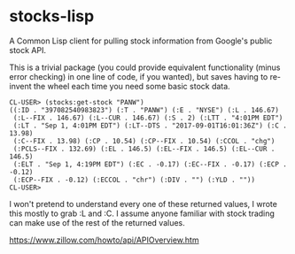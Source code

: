 # stocks-lisp
A Common Lisp client for pulling stock information from Google's
public stock API.

This is a trivial package (you could provide equivalent functionality
(minus error checking) in one line of code, if you wanted), but saves
having to re-invent the wheel each time you need some basic stock
data.

````
CL-USER> (stocks:get-stock "PANW")
((:ID . "397082540983823") (:T . "PANW") (:E . "NYSE") (:L . 146.67)
 (:L--FIX . 146.67) (:L--CUR . 146.67) (:S . 2) (:LTT . "4:01PM EDT")
 (:LT . "Sep 1, 4:01PM EDT") (:LT--DTS . "2017-09-01T16:01:36Z") (:C . 13.98)
 (:C--FIX . 13.98) (:CP . 10.54) (:CP--FIX . 10.54) (:CCOL . "chg")
 (:PCLS--FIX . 132.69) (:EL . 146.5) (:EL--FIX . 146.5) (:EL--CUR . 146.5)
 (:ELT . "Sep 1, 4:19PM EDT") (:EC . -0.17) (:EC--FIX . -0.17) (:ECP . -0.12)
 (:ECP--FIX . -0.12) (:ECCOL . "chr") (:DIV . "") (:YLD . ""))
CL-USER> 
````

I won't pretend to understand every one of these returned values, I
wrote this mostly to grab :L and :C. I assume anyone familiar with
stock trading can make use of the rest of the returned values.



https://www.zillow.com/howto/api/APIOverview.htm

